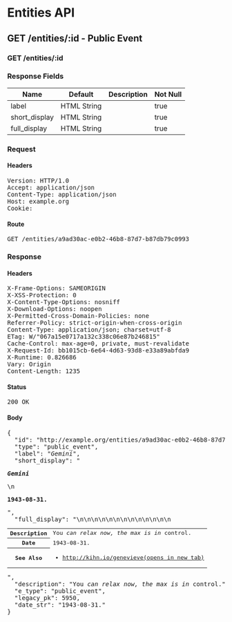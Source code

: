 # Entities API



## GET /entities/:id - Public Event

### GET /entities/:id

### Response Fields

| Name | Default | Description | Not Null |
|------|---------|-------------|----------|
| label | HTML String |  | true |
| short_display | HTML String |  | true |
| full_display | HTML String |  | true |

### Request

#### Headers

<pre>Version: HTTP/1.0
Accept: application/json
Content-Type: application/json
Host: example.org
Cookie: </pre>

#### Route

<pre>GET /entities/a9ad30ac-e0b2-46b8-87d7-b87db79c0993</pre>

### Response

#### Headers

<pre>X-Frame-Options: SAMEORIGIN
X-XSS-Protection: 0
X-Content-Type-Options: nosniff
X-Download-Options: noopen
X-Permitted-Cross-Domain-Policies: none
Referrer-Policy: strict-origin-when-cross-origin
Content-Type: application/json; charset=utf-8
ETag: W/&quot;067a15e0717a132c338c06e87b246815&quot;
Cache-Control: max-age=0, private, must-revalidate
X-Request-Id: bb1015cb-6e64-4d63-93d8-e33a89abfda9
X-Runtime: 0.826686
Vary: Origin
Content-Length: 1235</pre>

#### Status

<pre>200 OK</pre>

#### Body

<pre>{
  "id": "http://example.org/entities/a9ad30ac-e0b2-46b8-87d7-b87db79c0993",
  "type": "public_event",
  "label": "<i>Gemini</i>",
  "short_display": "<section><p><strong><i>Gemini</i></strong></p>\n<p><strong>1943-08-31.</strong></p></section>",
  "full_display": "<table>\n<tr>\n<th scope=\"row\">Description</th>\n<td>You <i>can relax now, the max is in</i> control.</td>\n</tr>\n<tr>\n<th scope=\"row\">Date</th>\n<td>1943-08-31.</td>\n</tr>\n<tr>\n<th scope=\"row\">See Also</th>\n<td><ul><li><a href=\"http://kihn.io/genevieve\" target=\"_blank\" rel=\"noopener\">http://kihn.io/genevieve<span>(opens in new tab)</span></a></li></ul></td>\n</tr>\n</table>",
  "description": "You <i>can relax now, the max is in</i> control.",
  "e_type": "public_event",
  "legacy_pk": 5950,
  "date_str": "1943-08-31."
}</pre>

